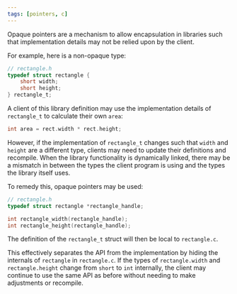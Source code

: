 ```yaml
---
tags: [pointers, c]
---
```


Opaque pointers are a mechanism to allow encapsulation in libraries
such that implementation details may not be relied upon by the client.

For example, here is a non-opaque type:

```c
// rectangle.h
typedef struct rectangle {
    short width;
    short height;
} rectangle_t;
```

A client of this library definition may use the implementation
details of `rectangle_t` to calculate their own `area`:

```c
int area = rect.width * rect.height;
```

However, if the implementation of `rectangle_t` changes such that
`width` and `height` are a different type, clients may need to update
their definitions and recompile. When the library functionality is
dynamically linked, there may be a mismatch in between the types
the client program is using and the types the library itself
uses.

To remedy this, opaque pointers may be used:

```c
// rectangle.h
typedef struct rectangle *rectangle_handle;

int rectangle_width(rectangle_handle);
int rectangle_height(rectangle_handle);
```

The definition of the `rectangle_t` struct will then be local to
`rectangle.c`.

This effectively separates the API from the implementation by hiding the
internals of `rectangle` in `rectangle.c`. If the types of `rectangle.width` and `rectangle.height`
change from `short` to `int` internally, the client may continue to use the
same API as before without needing to make adjustments or recompile.

